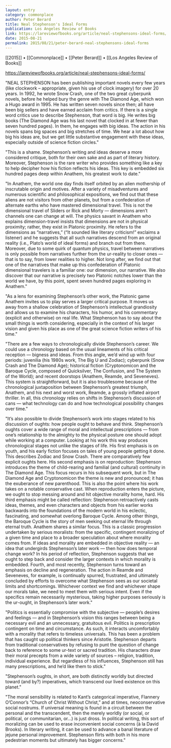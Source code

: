```yaml
---
layout: entry
category: commonplace
author: Peter Berard
title: Neal Stephenson's Ideal Forms
publication: Los Angeles Review of Books
link: https://lareviewofbooks.org/article/neal-stephensons-ideal-forms/
date: 2015-08-21
permalink: 2015/08/21/peter-berard-neal-stephensons-ideal-forms
---
```


[[2015]] • [[Commonplace]] • [[Peter Berard]] • [[Los Angeles Review of Books]]

https://lareviewofbooks.org/article/neal-stephensons-ideal-forms/

"NEAL STEPHENSON has been publishing important novels every few years (like clockwork – appropriate, given his use of clock imagery) for over 20 years. In 1992, he wrote Snow Crash, one of the two great cyberpunk novels, before he helped bury the genre with The Diamond Age, which won a Hugo award in 1995. He has written seven novels since then; all have been big sellers and have earned acclaim from critics. If there is a single word critics use to describe Stephenson, that word is big. He writes big books (The Diamond Age was his last novel that clocked in at fewer than seven hundred pages). In them, he engages with big ideas. The action in his novels spans big spaces and big stretches of time. We hear a lot about how big his ideas are, but we get little substantive engagement with these ideas, especially outside of science fiction circles."
 
"This is a shame. Stephenson’s writing and ideas deserve a more considered critique, both for their own sake and as part of literary history. Moreover, Stephenson is the rare writer who provides something like a key to help decipher how his fiction reflects his ideas. This key is embedded six hundred pages deep within Anathem, his greatest work to date."

"In Anathem, the world one day finds itself orbited by an alien mothership of inscrutable origin and motives. After a variety of misadventures and numerous scientific and philosophical expositions, we find out that these aliens are not visitors from other planets, but from a confederation of alternate earths who have mastered dimensional travel. This is not the dimensional travel of Sliders or Rick and Morty — dimensions aren’t channels one can change at will. The physics savant in Anathem who explains dimension-travel insists that dimensions are not in physical proximity; rather, they exist in Platonic proximity. He refers to the dimensions as “narratives,” (“It sounded like literary criticism!” exclaims a listener) and he suggests that all such narratives descend from an original reality (i.e., Plato’s world of ideal forms) and branch out from there. Moreover, due to some quirk of quantum physics, travel between narratives is only possible from narratives further from the ur-reality to closer ones — that is to say, from lower realities to higher. Not long after, we find out that one of the narratives that make up this confederation of Platonic dimensional travelers is a familiar one: our dimension, our narrative. We also discover that our narrative is precisely two Platonic notches lower than the world we have, by this point, spent seven hundred pages exploring in Anathem."

"As a lens for examining Stephenson’s other work, the Platonic game Anathem invites us to play serves a larger critical purpose. It moves us away from a shallow celebration of Stephenson’s intellectual grandiosity and allows us to examine his characters, his humor, and his commentary (explicit and otherwise) on real life. What Stephenson has to say about the small things is worth considering, especially in the context of his larger vision and given his place as one of the great science fiction writers of his time."

"There are a few ways to chronologically divide Stephenson’s career. We could use a chronology based on the usual lineaments of his critical reception — bigness and ideas. From this angle, we’d wind up with four periods: juvenilia (his 1980s work, The Big U and Zodiac); cyberpunk (Snow Crash and The Diamond Age); historical fiction (Cryptonomicon and the Baroque Cycle, composed of Quicksilver, The Confusion, and The System of the World); and recent doorstops (Anathem, Reamde, and Seveneves). This system is straightforward, but it is also troublesome because of the chronological juxtaposition between Stephenson’s greatest triumph, Anathem, and his next and worst work, Reamde, a grossly inflated airport thriller. In all, this chronology relies on shifts in Stephenson’s discussion of cans — what technology can do and how technological possibility changes over time."

"It’s also possible to divide Stephenson’s work into stages related to his discussion of oughts: how people ought to behave and think. Stephenson’s oughts cover a wide range of moral and intellectual prescriptions — from one’s relationship to the almighty to the physical posture one should adopt while working at a computer. Looking at his work this way produces chronological stages not unlike the stages of life. His first emphasis is on youth, and his early fiction focuses on tales of young people getting it done. This describes Zodiac and Snow Crash. There are comparatively few explicit oughts here. His second emphasis is on reproduction: Stephenson introduces the theme of child-rearing and familial (and cultural) continuity in The Diamond Age. This focus recurs in his subsequent work, but in The Diamond Age and Cryptonomicon the theme is new and pronounced; it has the exuberance of new parenthood. This is also the point where his work takes on a notable conservative cast. When reproduction enters the picture, we ought to stop messing around and hit objective morality home, hard. His third emphasis might be called reflection: Stephenson retroactively casts ideas, themes, and even characters and objects from his earlier works backwards into the foundations of the modern world in his eclectic, fascinating, and somewhat overlong Baroque Cycle. Among other things, the Baroque Cycle is the story of men seeking out eternal life through eternal truth. Anathem shares a similar focus. This is a classic progression undertaken by serious moralists: from the specific, contingent moralizing of a given time and place to a broader speculation about where morality comes from. If ideas and morality are embedded in objective reality — an idea that undergirds Stephenson’s later work — then how does temporal change work? In his period of reflection, Stephenson suggests that we ought to step back and consider the larger contexts in which morality is embedded. Fourth, and most recently, Stephenson turns toward an emphasis on decline and regeneration. The action in Reamde and Seveneves, for example, is continually spurred, frustrated, and ultimately concluded by efforts to overcome what Stephenson sees as our societal limits and shortcomings. Whichever context we find and whichever shape our morals take, we need to meet them with serious intent. Even if the specifics remain necessarily mysterious, taking higher purposes seriously is the ur-ought, in Stephenson’s later work."

"Politics is essentially compromise with the subjective — people’s desires and feelings — and in Stephenson’s vision this ranges between being a necessary evil and an unnecessary, gratuitous evil. Politics is prescription contingent on time and circumstance. As such, it interacts uncomfortably with a morality that refers to timeless universals. This has been a problem that has caught up political thinkers since Aristotle. Stephenson departs from traditional conservatives by refusing to punt the question of change back to reference to some ur-text or sacred tradition. His characters draw their moral precepts from a wide variety of sources – religion, tradition, individual experience. But regardless of his influences, Stephenson still has many prescriptions, and he’d like them to stick."

"Stephenson’s oughts, in short, are both distinctly worldly but directed toward (and by?) imperatives, which transcend our lived existence on this planet."

"The moral sensibility is related to Kant’s categorical imperative, Flannery O’Connor’s “Church of Christ Without Christ,” and at times, neoconservative social nostrums. If universal meaning is found in a circuit between the personal and the transcendent, then the merely worldly (or social, or political, or communitarian, or…) is just dross. In political writing, this sort of moralizing can be used to erase inconvenient social concerns (à la David Brooks). In literary writing, it can be used to advance a banal literature of jejune personal improvement. Stephenson flirts with both in his more pedestrian moments but ultimately has bigger concerns."